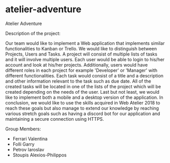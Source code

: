 # atelier-adventure
Atelier Adventure

Description of the project:

Our team would like to implement a Web application that implements similar functionalities to Kanban or Trello. We would like to distinguish between Projects, Users and Tasks. A project will consist of multiple lists of tasks and it will involve multiple users. Each user would be able to login to his/her account and look at his/her projects. Additionally, users would have different roles in each project for example 'Developer' or 'Manager' with different functionalities. Each task would consist of a title and a description and other information relevant to the task such as due date. All of the created tasks will be located in one of the lists of the project which will be created depending on the needs of the user. Last but not least, we would like to implement both a mobile and a desktop version of the application.
In conclusion, we would like to use the skills acquired in Web Atelier 2018 to reach these goals but also manage to extend our knowledge by reaching various stretch goals such as having a discord bot for our application and maintaining a secure connection using HTTPS.


Group Members:
- Ferrari Valentina
- Folli Garry
- Petrov Iaroslav
- Stoupis Alexios-Philippos
